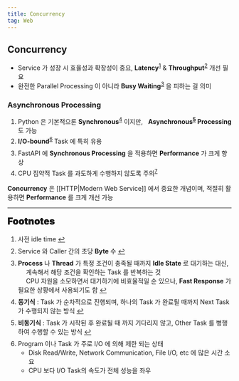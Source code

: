 ```yaml
---
title: Concurrency
tag: Web
---
```


## Concurrency

<ul>
  <li>Service 가 성장 시 효율성과 확장성이 중요, <b>Latency</b><sup id="delay-ref"><a href="#Footnote-delay">1</a></sup> & <b>Throughput</b><sup id="usage-ref"><a href="#footnote-usage">2</a></sup> 개선 필요</li>
  <li>완전한 Parallel Processing 이 아니라 <b>Busy Waiting</b><sup id="wait-ref"><a href="#footnote-wait">3</a></sup> 을 피하는 걸 의미</li>
</ul>

### Asynchronous Processing

<ol>
  <li style='margin-bottom: 0.25em'>Python 은 기본적으론 <b>Synchronous</b><sup id="single-ref"><a href="#footnote-single">4</a></sup> 이지만, &nbsp; <b>Asynchronous<sup id="dual-ref"><a href="#footnote-dual">5</a></sup> Processing</b> 도 가능</li>
  <li style='margin-bottom: 0.55em'><b>I/O-bound</b><sup id="io-ref"><a href="#footnote-io">6</a></sup> Task 에 특히 유용</li>
  <li style='margin-bottom: 0.25em'>FastAPI 에 <b>Synchronous Processing</b> 을 적용하면 <b>Performance</b> 가 크게 향상</li>
  <li>CPU 집약적 Task 를 과도하게 수행하지 않도록 주의<sup id="cpu-ref"><a href="#footnote-cpu">7</a></sup></li>
</ol>

**Concurrency** 은 [[HTTP|Modern Web Service]] 에서 중요한 개념이며, 적절히 활용하면 **Performance** 를 크게 개선 가능

---

<span style="display: block; font-size: 1.5em; margin-top: 0.83em; margin-bottom: 0.83em; margin-left: 0; margin-right: 0; font-weight: 900; text-shadow: 0px 0px 0.5px #000">Footnotes</span>

<ol>
  <li id="delay-ref">사전 idle time
    <a href="#delay-ref" title="Return">↩</a>
  </li>
  <p style='margin-top: 0.5em; margin-bottom: 0.5em'></p>
  <li id="usage-ref">Service 와 Caller 간의 초당 <b>Byte</b> 수
    <a href="#usage-ref" title="Return">↩</a>
  </li>
  <p style='margin-top: 0.5em; margin-bottom: 0.5em'></p>
  <li id="wait-ref"><b>Process</b> 나 <b>Thread</b> 가 특정 조건이 충족될 때까지 <b>Idle State</b> 로 대기하는 대신, <br> &emsp; 계속해서 해당 조건을 확인하는 Task 를 반복하는 것<br> &emsp; CPU 자원을 소모하면서 대기하기에 비효율적일 순 있으나, <b>Fast Response</b> 가 필요한 상황에서 사용되기도 함
    <a href="#wait-ref" title="Return">↩</a>
  </li>
  <p style='margin-top: 0.5em; margin-bottom: 0.5em'></p>
  <li id="single-ref"><b>동기식</b> : Task 가 순차적으로 진행되며, 하나의 Task 가 완료될 때까지 Next Task 가 수행되지 않는 방식
    <a href="#single-ref" title="Return">↩</a>
  </li>
  <p style='margin-top: 0.5em; margin-bottom: 0.5em'></p>
  <li id="dual-ref"><b>비동기식</b> : Task 가 시작된 후 완료될 때 까지 기다리지 않고, Other Task 를 병행하여 수행할 수 있는 방식
    <a href="#dual-ref" title="Return">↩</a>
  </li>
  <p style='margin-top: 0.5em; margin-bottom: 0.5em'></p>
  <li id="io-ref">Program 이나 Task 가 주로 I/O 에 의해 제한 되는 상태
    <ul>
      <li>Disk Read/Write, Network Communication, File I/O, etc 에 많은 시간 소요</li>
      <li>CPU 보다 I/O Task의 속도가 전체 성능을 좌우</li>
    </ul>
  </li>
</ol>
